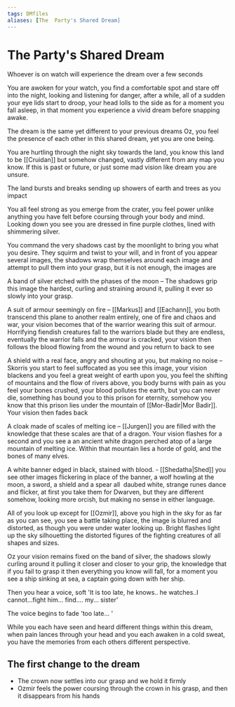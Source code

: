 ```yaml
---
tags: DMfiles
aliases: [The  Party's Shared Dream]
---
```

# The Party's Shared Dream
Whoever is on watch will experience the dream over a few seconds

You are awoken for your watch, you find a comfortable spot and stare off into the night, looking and listening for danger, after a while, all of a sudden your eye lids start to droop, your head lolls to the side as for a moment you fall asleep, in that moment you experience a vivid dream before snapping awake.

The dream is the same yet different to your previous dreams Oz, you feel the presence of each other in this shared dream, yet you are one being.

You are hurtling through the night sky towards the land, you know this land to be [[Cruidan]] but somehow changed, vastly different from any map you know. If this is past or future, or just some mad vision like dream you are unsure.

The land bursts and breaks sending up showers of earth and trees as you impact

You all feel strong as you emerge from the crater, you feel power unlike anything you have felt before coursing through your body and mind. Looking down you see you are dressed in fine purple clothes, lined with shimmering silver. 

You command the very shadows cast by the moonlight to bring you what you desire. They squirm and twist to your will, and in front of you appear several images, the shadows wrap themselves around each image and attempt to pull them into your grasp, but it is not enough, the images are

A band of silver etched with the phases of the moon – The shadows grip this image the hardest, curling and straining around it, pulling it ever so slowly into your grasp.

A suit of armour seemingly on fire – [[Markus]] and [[Eachann]], you both transcend this plane to another realm entirely, one of fire and chaos and war, your vision becomes that of the warrior wearing this suit of armour. Horrifying fiendish creatures fall to the warriors blade but they are endless, eventually the warrior falls and the armour is cracked, your vision then follows the blood flowing from the wound and you return to back to see

A shield with a real face, angry and shouting at you, but making no noise – Skorris you start to feel suffocated as you see this image, your vision blackens and you feel a great weight of earth upon you, you feel the shifting of mountains and the flow of rivers above, you body burns with pain as you feel your bones crushed, your blood pollutes the earth, but you can never die, something has bound you to this prison for eternity, somehow you know that this prison lies under the mountain of [[Mor-Badir|Mor Badir]]. Your vision then fades back

A cloak made of scales of melting ice – [[Jurgen]] you are filled with the knowledge that these scales are that of a dragon. Your vision flashes for a second and you see a an ancient white dragon perched atop of a large mountain of melting ice. Within that mountain lies a horde of gold, and the bones of many elves.

A white banner edged in black, stained with blood. - [[Shedatha|Shed]] you see other images flickering in place of the banner, a wolf howling at the moon, a sword, a shield and a spear all  daubed white, strange runes dance and flicker, at first you take them for Dwarven, but they are different somehow, looking more orcish, but making no sense in either language.

All of you look up except for [[Ozmir]], above you high in the sky for as far as you can see, you see a battle taking place, the image is blurred and distorted, as though you were under water looking up. Bright flashes light up the sky silhouetting the distorted figures of the fighting creatures of all shapes and sizes.

Oz your vision remains fixed on the band of silver, the shadows slowly curling around it pulling it closer and closer to your grip, the knowledge that if you fail to grasp it then everything you know will fall, for a moment you see a ship sinking at sea, a captain going down with her ship.

Then you hear a voice, soft 'It is too late, he knows.. he watches..I cannot...fight him... find.... my... sister'

The voice begins to fade 'too late... '

While you each have seen and heard different things within this dream, when pain lances through your head and you each awaken in a cold sweat, you have the memories from each others different perspective.

## The first change to the dream
- The crown now settles into our grasp and we hold it firmly
- Ozmir feels the power coursing through the crown in his grasp, and then it disappears from his hands